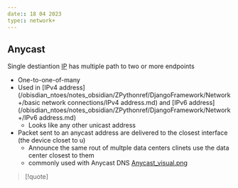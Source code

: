 ```yaml
---
date:: 18 04 2023
type:: network+
---
```

## Anycast
Single destiantion [IP](/obisdian_ntoes/notes_obsidian/ZPythonref/DjangoFramework/Network+/Ref_OSI/IP.md) has multiple path to two or more endpoints 
- One-to-one-of-many
- Used in [IPv4 address](/obisdian_ntoes/notes_obsidian/ZPythonref/DjangoFramework/Network+/basic network connections/IPv4 address.md) and [IPv6 address](/obisdian_ntoes/notes_obsidian/ZPythonref/DjangoFramework/Network+/IPv6 address.md)
	- Looks like any other unicast address
- Packet sent to an anycast address are delivered to the closest interface (the device closet to u)
	- Announce the same rout of multple data centers clinets use the data center closest to them 
	- commonly used with Anycast DNS
[Anycast_visual.png](/static/Anycast_visual.png)
>[!quote]